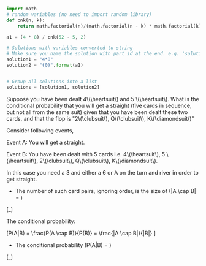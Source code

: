 ```python
import math
# random variables (no need to import random library)
def cnk(n, k):
    return math.factorial(n)/(math.factorial(n - k) * math.factorial(k))

a1 = (4 * 8) / cnk(52 - 5, 2)

# Solutions with variables converted to string
# Make sure you name the solution with part id at the end. e.g. 'solution1' will be solution for part 1. 
solution1 = "4*8"
solution2 = "{0}".format(a1)


# Group all solutions into a list
solutions = [solution1, solution2]


```





Suppose you have been dealt 4\\\(\\heartsuit\\\) and 5 \\\(\\heartsuit\\\). What is the conditional probability that you will get a straight (five cards in sequence, but not all from the same suit) given that you have been dealt these two cards, and that the flop is "2\\\(\\clubsuit\\\), Q\\\(\\clubsuit\\\), K\\\(\\diamondsuit\\\)"

Consider following events,

Event A: You will get a straight.

Event B:  You have been dealt with 5 cards i.e. 4\\\(\\heartsuit\\\), 5 \\\(\\heartsuit\\\), 2\\\(\\clubsuit\\\), Q\\\(\\clubsuit\\\), K\\\(\\diamondsuit\\\).

In this case you need a 3 and either a 6 or A on the turn and river in order to get straight.

- The number of such card pairs, ignoring order, is the size of  \(|A \cap B| = \)  

[_]

The conditional probability:

\[P(A|B) = \frac{P(A \cap B)}{P(B)} =  \frac{|A \cap B|}{|B|} \]

- The conditional probability \(P(A|B) = \) 

[_]

